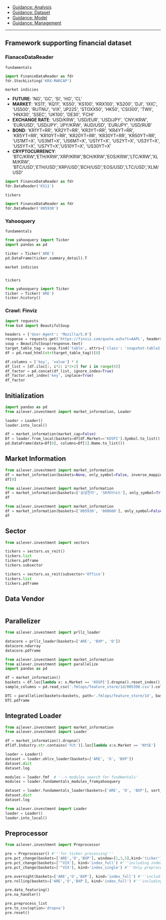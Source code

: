 - [Guidance: Analysis](https://github.com/ailever/ailever/blob/master/ailever/investment/guidance_analysis.md)
- [Guidance: Dataset](https://github.com/ailever/ailever/blob/master/ailever/investment/guidance_dataset.md)
- [Guidance: Model](https://github.com/ailever/ailever/blob/master/ailever/investment/guidance_model.md)
- [Guidance: Management](https://github.com/ailever/ailever/blob/master/ailever/investment/guidance_management.md)

---

## Framework supporting financial dataset
### FianaceDataReader
`fundamentals`
```python
import FinanceDataReader as fdr
fdr.StockListing('KRX-MARCAP')
```
`market indicies`  
- **FUTURE**: 'NG', 'GC', 'SI', 'HG', 'CL'
- **MARKET**: 'KS11', 'KQ11', 'KS50', 'KS100', 'KRX100', 'KS200', 'DJI', 'IXIC', 'US500', 'RUTNU', 'VIX', 'JP225', 'STOXX50', 'HK50', 'CSI300', 'TWII', 'HNX30', 'SSEC', 'UK100', 'DE30', 'FCHI'
- **EXCHANGE RATE**: 'USD/KRW', 'USD/EUR', 'USD/JPY', 'CNY/KRW', 'EUR/USD', 'USD/JPY', 'JPY/KRW', 'AUD/USD', 'EUR/JPY', 'USD/RUB'
- **BOND**: 'KR1YT=RR', 'KR2YT=RR', 'KR3YT=RR', 'KR4YT=RR', 'KR5YT=RR', 'KR10YT=RR', 'KR20YT=RR', 'KR30YT=RR', 'KR50YT=RR', 'US1MT=X', 'US3MT=X', 'US6MT=X', 'US1YT=X', 'US2YT=X', 'US3YT=X', 'US5YT=X', 'US7YT=X','US10YT=X', 'US30YT=X'
- **CRYPTOCURRENCY**: 'BTC/KRW','ETH/KRW','XRP/KRW','BCH/KRW','EOS/KRW','LTC/KRW','XLM/KRW', 'BTC/USD','ETH/USD','XRP/USD','BCH/USD','EOS/USD','LTC/USD','XLM/USD'

```python
import FinanceDataReader as fdr
fdr.DataReader('KS11')
```
`tickers`
```python
import FinanceDataReader as fdr
fdr.DataReader('005930')
```

### Yahooquery
`fundamentals`
```python
from yahooquery import Ticker
import pandas as pd

ticker = Ticker('ARE')
pd.DataFrame(ticker.summary_detail).T
```
`market indicies`
```python
```
`tickers`
```python
from yahooquery import Ticker
ticker = Ticker('ARE')
ticker.history()
```


### Crawl: Finviz
```python
import requests
from bs4 import BeautifulSoup

headers = {'User-Agent': 'Mozilla/5.0'}
response = requests.get('https://finviz.com/quote.ashx?t=AAPL', headers=headers)
soup = BeautifulSoup(response.text)
target_table_tag = soup.find('table', attrs={'class': 'snapshot-table2'}) #tables = soup.find_all('table')
df = pd.read_html(str(target_table_tag))[0]

df.columns = ['key', 'value'] * 6
df_list = [df.iloc[:, i*2: i*2+2] for i in range(6)]
df_factor = pd.concat(df_list, ignore_index=True)
df_factor.set_index('key', inplace=True)
df_factor
```



## Initialization
```python
import pandas as pd
from ailever.investment import market_information, Loader

loader = Loader()
loader.into_local()

df = market_information(market_cap=False)
Df = loader.from_local(baskets=df[df.Market=='KOSPI'].Symbol.to_list(), mode='Close')
pd.DataFrame(data=Df[0], columns=Df[1].Name.to_list())
```


## Market Information
```python
from ailever.investment import market_information
df = market_information(baskets=None, only_symbol=False, inverse_mapping=False, market_cap=False)
df[0]
```

```python
from ailever.investment import market_information
df = market_information(baskets=['삼성전자', 'SK하이닉스'], only_symbol=True, inverse_mapping=False, market_cap=False)
df
```

```python
from ailever.investment import market_information
df = market_information(baskets=['005930', '000660'], only_symbol=False, inverse_mapping=True, market_cap=False)
df
```

## Sector
```python
from ailever.investment import sectors

tickers = sectors.us_reit()
tickers.list
tickers.pdframe
tickers.subsector

tickers = sectors.us_reit(subsector='Office')
tickers.list
tickers.pdframe
```

## Data Vendor
```python
```

## Parallelizer
```python
from ailever.investment import prllz_loader

datacore = prllz_loader(baskets=['ARE', 'BXP', 'O'])
datacore.ndarray
datacore.pdframe
```

```python
from ailever.investment import market_information
from ailever.investment import parallelize
import pandas as pd

df = market_information()
baskets = df.loc[lambda x: x.Market == 'KOSPI'].dropna().reset_index().drop('index', axis=1).Symbol.to_list()
sample_columns = pd.read_csv('.fmlops/feature_store/1d/005390.csv').columns.to_list()

DTC = parallelize(baskets=baskets, path='.fmlops/feature_store/1d', base_column='Close', date_column='Date', columns=sample_columns)
DTC.pdframe
```

## Integrated Loader
```python
from ailever.investment import market_information
from ailever.investment import Loader 

df = market_information().dropna()
df[df.Industry.str.contains('리츠')].loc[lambda x:x.Market == 'NYSE']

loader = Loader()
dataset = loader.ohlcv_loader(baskets=['ARE', 'O', 'BXP'])
dataset.dict
dataset.log

modules = loader.fmf  # '--> modules search for fundmentals'
modules = loader.fundamentals_modules_fromyahooquery

dataset = loader.fundamentals_loader(baskets=['ARE', 'O', 'BXP'], sort_by='Marketcap')
dataset.dict
dataset.log
```


```python
from ailever.investment import Loader
loader = Loader()
loader.into_local()
```

## Preprocessor
```python
from ailever.investment import Preprocessor

pre = Preprocessor() #'''for ticker processing'''
pre.pct_change(baskets=['ARE','O','BXP'], window=[1,3,5],kind='ticker') #'''for index preprocessed data attachment'''
pre.pct_change(baskets=['^VIX'], kind='index_full') #'''including index ohlcv'''
pre.pct_change(baskets=['^VIX'], kind='index_single') #'''Only preprocessed index data

pre.overnight(baskets=['ARE','O','BXP'], kind='index_full') #'''including index ohlcv
pre.rolling(baskets=['ARE','O','BXP'], kind='index_full') #'''including index ohlcv

pre.date_featuring()
pre.na_handler()

pre.preprocess_list
pre.to_csv(option='dropna')
pre.reset()
```

